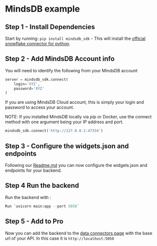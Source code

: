 # MindsDB example

## Step 1 - Install Dependencies

Start by running: `pip install mindsdb_sdk` - This will install the [official snowflake connector for python](https://mindsdb.com/blog/introduction-to-python-sdk-interact-with-mindsdb-directly-from-python).


## Step 2 - Add MindsDB Account info

You will need to identify the following from your MindsDB account

```python
server = mindsdb_sdk.connect(
    login='XYZ',
    password='XYZ'
)
```

If you are using MindsDB Cloud account, this is simply your login and password to access your account.

NOTE: If you installed MindsDB locally via pip or Docker, use the connect method with one argument being your IP address and port.

```python
mindsdb_sdk.connect('http://127.0.0.1:47334')
```

## Step 3 - Configure the widgets.json and endpoints

Following our [Readme.md](/README.md) you can now configure the widgets.json and endpoints for your backend.

## Step 4 Run the backend

Run the backend with :

```python
Run `uvicorn main:app --port 5050`
```

## Step 5 - Add to Pro

Now you can add the backend to the [data connectors page](https://pro.openbb.dev/app/data-connectors) with the base url of your API. In this case it is `http://localhost:5050`
